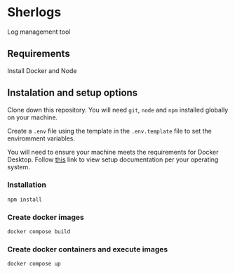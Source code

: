 # Sherlogs
Log management tool 

## Requirements 

Install Docker and Node

## Instalation and setup options

Clone down this repository. You will need `git`, `node` and `npm` installed globally on your machine. 

Create a `.env` file using the template in the `.env.template` file to set the enviromment variables. 

You will need to ensure your machine meets the requirements for Docker Desktop. Follow <a href="https://www.docker.com/products/docker-desktop/" target="_blank">this</a> link to view setup documentation per your operating system.

### Installation

`npm install`

### Create docker images

`docker compose build`

### Create docker containers and execute images

`docker compose up`